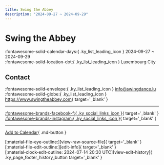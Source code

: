 ```yaml
---
title: Swing the Abbey
description: "2024-09-27 ~ 2024-09-29"
---
```


# Swing the Abbey 

:fontawesome-solid-calendar-days:{ .ky_list_leading_icon } 2024-09-27 ~ 2024-09-29  
:fontawesome-solid-location-dot:{ .ky_list_leading_icon } Luxembourg City  

## Contact

:fontawesome-solid-envelope:{ .ky_list_leading_icon } <info@swingdance.lu>  
:fontawesome-solid-globe:{ .ky_list_leading_icon } <https://www.swingtheabbey.com>{ target='_blank' }  

---

 [:fontawesome-brands-facebook-f:{ .ky_social_links_icon }](https://www.facebook.com/swingtheabbey){ target='_blank' } [:fontawesome-brands-instagram:{ .ky_social_links_icon }](https://instagram.com/swingtheabbey){ target='_blank' }

---

[Add to Calendar](https://swing.news/ics/en/2024/lu/swing-the-abbey-2024.ics){ .md-button }

<div class="ky_page_footer" markdown>
<div class="ky_page_footer_trailing" markdown="span">
[:material-file-eye-outline:][view-raw-source-file]{ target='_blank' }
[:material-file-edit-outline:][edit-info]{ target='_blank' }
</div>
<div class="ky_page_footer_leading" markdown="span">
[:material-clock-edit-outline: 2024-07-14 20:30 UTC][view-edit-history]{ .ky_page_footer_history_button target='_blank' }
</div>
</div>

[view-raw-source-file]: https://github.com/swingdance/events/blob/main/2024/lu/swing-the-abbey-2024.json "View Raw Source File"
[edit-info]: https://github.com/swingdance/events/issues/new?assignees=&labels=update+event&projects=&template=03-update_entity.yml&title=%5B2024%2Flu%5D%20Swing%20the%20Abbey&region=lu&year=2024&id=swing-the-abbey-2024&name=Swing%20the%20Abbey&org_id= "Edit Info"

[view-edit-history]: https://github.com/swingdance/events/commits/main/2024/lu/swing-the-abbey-2024.json "View Edit History"
